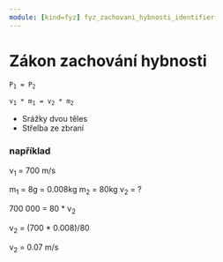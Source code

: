 ```yaml
---
module: [kind=fyz] fyz_zachovani_hybnosti_identifier
---
```


# Zákon zachování hybnosti

<code>P<sub>1</sub> = P<sub>2</sub>
</code>

<code>v<sub>1</sub> * m<sub>1</sub> = v<sub>2</sub> * m<sub>2</sub>
</code>

- Srážky dvou těles
- Střelba ze zbraní

### například

v<sub>1</sub> = 700 m/s

m<sub>1</sub> = 8g = 0.008kg
m<sub>2</sub> = 80kg
v<sub>2</sub> = ?

700 000 = 80 * v<sub>2</sub>

v<sub>2</sub> = (700 * 0.008)/80

v<sub>2</sub> = 0.07 m/s